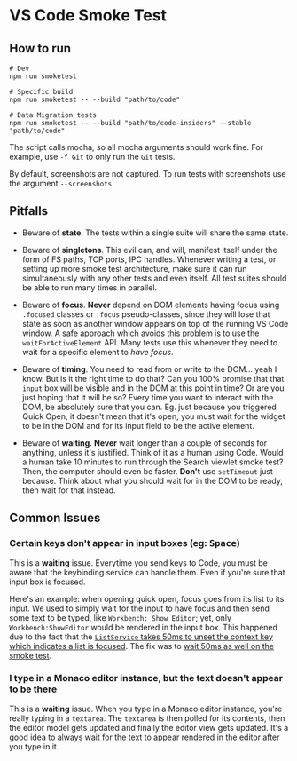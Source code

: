 # VS Code Smoke Test

## How to run

```
# Dev
npm run smoketest

# Specific build
npm run smoketest -- --build "path/to/code"

# Data Migration tests
npm run smoketest -- --build "path/to/code-insiders" --stable "path/to/code"
```

The script calls mocha, so all mocha arguments should work fine. For example, use `-f Git` to only run the `Git` tests.

By default, screenshots are not captured. To run tests with screenshots use the argument `--screenshots`.

## Pitfalls

- Beware of **state**. The tests within a single suite will share the same state.

- Beware of **singletons**. This evil can, and will, manifest itself under the form of FS paths, TCP ports, IPC handles. Whenever writing a test, or setting up more smoke test architecture, make sure it can run simultaneously with any other tests and even itself.	All test suites should be able to run many times in parallel.

- Beware of **focus**. **Never** depend on DOM elements having focus using `.focused` classes or `:focus` pseudo-classes, since they will lose that state as soon as another window appears on top of the running VS Code window. A safe approach which avoids this problem is to use the `waitForActiveElement` API. Many tests use this whenever they need to wait for a specific element to _have focus_.

- Beware of **timing**. You need to read from or write to the DOM... yeah I know. But is it the right time to do that? Can you 100% promise that that `input` box will be visible and in the DOM at this point in time? Or are you just hoping that it will be so? Every time you want to interact with the DOM, be absolutely sure that you can. Eg. just because you triggered Quick Open, it doesn't mean that it's open; you must wait for the widget to be in the DOM and for its input field to be the active element.

- Beware of **waiting**. **Never** wait longer than a couple of seconds for anything, unless it's justified. Think of it as a human using Code. Would a human take 10 minutes to run through the Search viewlet smoke test? Then, the computer should even be faster. **Don't** use `setTimeout` just because. Think about what you should wait for in the DOM to be ready, then wait for that instead.

## Common Issues

### Certain keys don't appear in input boxes (eg: <kbd>Space</kbd>)

This is a **waiting** issue. Everytime you send keys to Code, you must be aware that the keybinding service can handle them. Even if you're sure that input box is focused.

Here's an example: when opening quick open, focus goes from its list to its input. We used to simply wait for the input to have focus and then send some text to be typed, like `Workbench: Show Editor`; yet, only `Workbench:ShowEditor` would be rendered in the input box. This happened due to the fact that the [`ListService` takes 50ms to unset the context key which indicates a list is focused](https://github.com/Microsoft/vscode/blob/c8dee4c016d3a3d475011106e04d8e394d9f138c/src/vs/platform/list/browser/listService.ts#L59). The fix was to [wait 50ms as well on the smoke test](https://github.com/Microsoft/vscode/blob/b82fa8dcb06bbf9c85c1502d0d43322e2e9d1a59/test/smoke/src/areas/quickopen/quickopen.ts#L65).

### I type in a Monaco editor instance, but the text doesn't appear to be there

This is a **waiting** issue. When you type in a Monaco editor instance, you're really typing in a `textarea`. The `textarea` is then polled for its contents, then the editor model gets updated and finally the editor view gets updated. It's a good idea to always wait for the text to appear rendered in the editor after you type in it.
